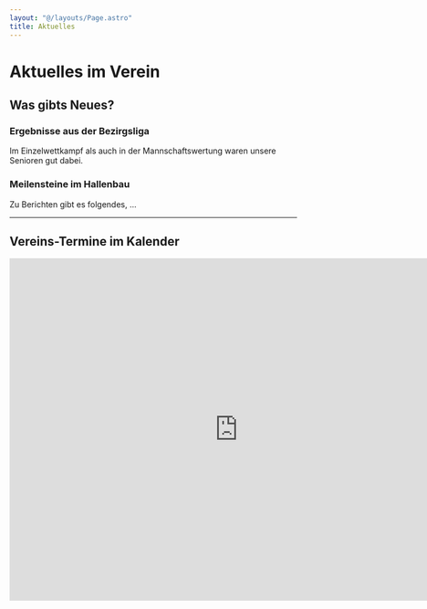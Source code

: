 ```yaml
---
layout: "@/layouts/Page.astro"
title: Aktuelles
---
```


# Aktuelles im Verein

## Was gibts Neues?

### Ergebnisse aus der Bezirgsliga

Im Einzelwettkampf als auch in der Mannschaftswertung waren unsere Senioren gut dabei. 

### Meilensteine im Hallenbau

Zu Berichten gibt es folgendes, ...

---

## Vereins-Termine im Kalender

<iframe src="https://calendar.google.com/calendar/embed?src=vorstand%40grabenfleck.de&ctz=Europe%2FBerlin" style="border: 0" width="800" height="600" frameborder="0" scrolling="no"></iframe>

[](https://calendar.google.com/calendar/event?action=TEMPLATE&tmeid=NWVtaWxiNGdnbzhxOWpyODM4ZTdmdm1vaGcgdm9yc3RhbmRAZ3JhYmVuZmxlY2suZGU&tmsrc=vorstand%40grabenfleck.de)
